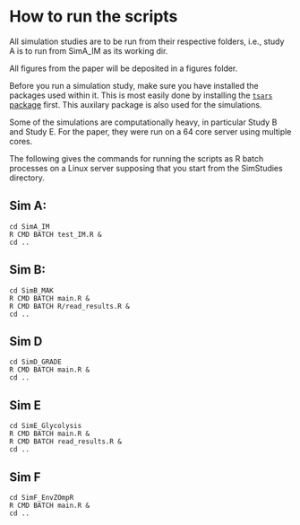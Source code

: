 # How to run the scripts

All simulation studies are to be run from their respective folders, 
i.e., study A is to run from SimA_IM as its working dir.

All figures from the paper will be deposited in a figures folder.

Before you run a simulation study, make sure you have installed the 
packages used within it. This is most easily done by installing the 
[`tsars` package](https://github.com/nielsrhansen/SLODE) first. 
This auxilary package is also used for the simulations.

Some of the simulations are computationally heavy, in particular Study B
and Study E. For the paper, they were run on a 64 core server using multiple
cores. 

The following gives the commands for running the scripts as R batch processes
on a Linux server supposing that you start from the SimStudies directory.

## Sim A:

```
cd SimA_IM
R CMD BATCH test_IM.R &
cd ..
```

## Sim B:

```
cd SimB_MAK
R CMD BATCH main.R &
R CMD BATCH R/read_results.R &
cd ..
```

## Sim D

```
cd SimD_GRADE
R CMD BATCH main.R &
cd ..
```

## Sim E

```
cd SimE_Glycolysis
R CMD BATCH main.R &
R CMD BATCH read_results.R &
cd ..
```

## Sim F

```
cd SimF_EnvZOmpR
R CMD BATCH main.R &
cd ..
```









